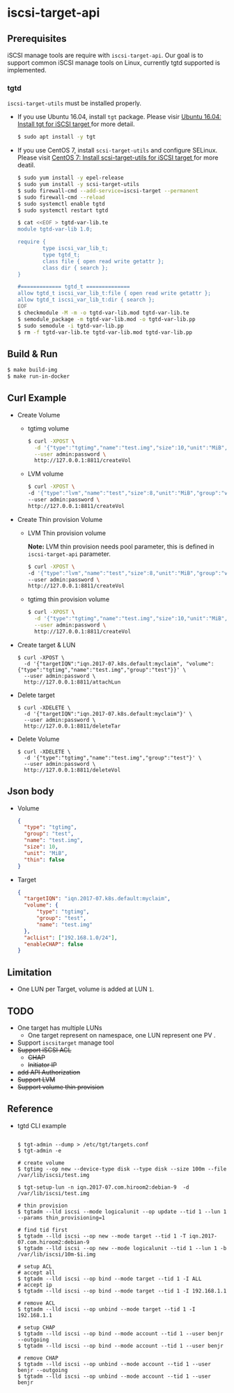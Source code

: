 # iscsi-target-api



## Prerequisites

iSCSI manage tools are require with `iscsi-target-api`. Our goal is to support common iSCSI manage tools on Linux, currently tgtd supported is implemented.   

### tgtd

`iscsi-target-utils` must be installed properly. 

* If you use Ubuntu 16.04, install `tgt` package. Please visir [Ubuntu 16.04: Install tgt for iSCSI target
](https://www.hiroom2.com/2017/07/11/ubuntu-1604-tgt-en/) for more detail. 
    ```bash
    $ sudo apt install -y tgt
    ```
    
* If you use CentOS 7, install `scsi-target-utils` and configure SELinux. Please visit [CentOS 7: Install scsi-target-utils for iSCSI target
](https://www.hiroom2.com/2017/07/12/centos-7-scsi-target-utils-en/) for more deatil.

    ```bash
    $ sudo yum install -y epel-release
    $ sudo yum install -y scsi-target-utils
    $ sudo firewall-cmd --add-service=iscsi-target --permanent
    $ sudo firewall-cmd --reload
    $ sudo systemctl enable tgtd
    $ sudo systemctl restart tgtd
    ```
    
    ```bash
    $ cat <<EOF > tgtd-var-lib.te
    module tgtd-var-lib 1.0;
    
    require {
            type iscsi_var_lib_t;
            type tgtd_t;
            class file { open read write getattr };
            class dir { search };
    }
    
    #============= tgtd_t ==============
    allow tgtd_t iscsi_var_lib_t:file { open read write getattr };
    allow tgtd_t iscsi_var_lib_t:dir { search };
    EOF
    $ checkmodule -M -m -o tgtd-var-lib.mod tgtd-var-lib.te
    $ semodule_package -m tgtd-var-lib.mod -o tgtd-var-lib.pp
    $ sudo semodule -i tgtd-var-lib.pp
    $ rm -f tgtd-var-lib.te tgtd-var-lib.mod tgtd-var-lib.pp
    ```

## Build & Run

```bash
$ make build-img
$ make run-in-docker
```




## Curl Example

* Create Volume
    * tgtimg volume
        ```bash
        $ curl -XPOST \
          -d '{"type":"tgtimg","name":"test.img","size":10,"unit":"MiB","group":"test"}' \
          --user admin:password \
          http://127.0.0.1:8811/createVol
        ```
   
    * LVM volume
        ```bash
        $ curl -XPOST \
        -d '{"type":"lvm","name":"test","size":8,"unit":"MiB","group":"vg-0"}' \
        --user admin:password \
        http://127.0.0.1:8811/createVol
        ```
   
* Create Thin provision Volume

    * LVM Thin provision volume
        
        **Note:** LVM thin provision needs pool parameter, this is defined in `iscsi-target-api` parameter.
        
        ```bash
        $ curl -XPOST \
        -d '{"type":"lvm","name":"test","size":8,"unit":"MiB","group":"vg-0", "thin":true}' \
        --user admin:password \
        http://127.0.0.1:8811/createVol
        ```   
    * tgtimg thin provision volume
        ```bash
        $ curl -XPOST \
          -d '{"type":"tgtimg","name":"test.img","size":10,"unit":"MiB","group":"test","thin":true}' \
          --user admin:password \
          http://127.0.0.1:8811/createVol
        ```   
* Create target & LUN      
    ```
    $ curl -XPOST \
      -d '{"targetIQN":"iqn.2017-07.k8s.default:myclaim", "volume": {"type":"tgtimg","name":"test.img","group":"test"}}' \
      --user admin:password \
      http://127.0.0.1:8811/attachLun
    ```
* Delete target
    ```
    $ curl -XDELETE \
      -d '{"targetIQN":"iqn.2017-07.k8s.default:myclaim"}' \
      --user admin:password \
      http://127.0.0.1:8811/deleteTar
    ```

* Delete Volume

    ```
    $ curl -XDELETE \
      -d '{"type":"tgtimg","name":"test.img","group":"test"}' \
      --user admin:password \
      http://127.0.0.1:8811/deleteVol
    ```

## Json body

* Volume
    ```json
    {
      "type": "tgtimg", 
      "group": "test",
      "name": "test.img",
      "size": 10,
      "unit": "MiB",
      "thin": false
    }
    ```

* Target 
    ```json
    {
      "targetIQN": "iqn.2017-07.k8s.default:myclaim", 
      "volume": {
          "type": "tgtimg",
          "group": "test",
          "name": "test.img"
      },
      "aclList": ["192.168.1.0/24"],
      "enableCHAP": false
    }
    ```

## Limitation

* One LUN per Target, volume is added at LUN `1`.

## TODO
* One target has multiple LUNs
    * One target represent on namespace, one LUN represent one PV . 
* Support `iscsitarget` manage tool
* ~~Support iSCSI ACL~~
    * ~~CHAP~~
    * ~~Initiator IP~~
* ~~add API Authorization~~
* ~~Support LVM~~ 
* ~~Support volume thin provision~~ 


## Reference
* tgtd CLI example

    ```shell
    
    $ tgt-admin --dump > /etc/tgt/targets.conf
    $ tgt-admin -e 
    
    # create volume 
    $ tgtimg --op new --device-type disk --type disk --size 100m --file /var/lib/iscsi/test.img
    
    $ tgt-setup-lun -n iqn.2017-07.com.hiroom2:debian-9  -d /var/lib/iscsi/test.img
    
    # thin provision
    $ tgtadm --lld iscsi --mode logicalunit --op update --tid 1 --lun 1 --params thin_provisioning=1
    
    # find tid first
    $ tgtadm --lld iscsi --op new --mode target --tid 1 -T iqn.2017-07.com.hiroom2:debian-9
    $ tgtadm --lld iscsi --op new --mode logicalunit --tid 1 --lun 1 -b /var/lib/iscsi/10m-$i.img
    
    # setup ACL
    # accept all 
    $ tgtadm --lld iscsi --op bind --mode target --tid 1 -I ALL
    # accept ip
    $ tgtadm --lld iscsi --op bind --mode target --tid 1 -I 192.168.1.1
  
    # remove ACL 
    $ tgtadm --lld iscsi --op unbind --mode target --tid 1 -I 192.168.1.1
  
    # setup CHAP
    $ tgtadm --lld iscsi --op bind --mode account --tid 1 --user benjr --outgoing
    $ tgtadm --lld iscsi --op bind --mode account --tid 1 --user benjr
    
    # remove CHAP
    $ tgtadm --lld iscsi --op unbind --mode account --tid 1 --user benjr --outgoing
    $ tgtadm --lld iscsi --op unbind --mode account --tid 1 --user benjr
    
    ```